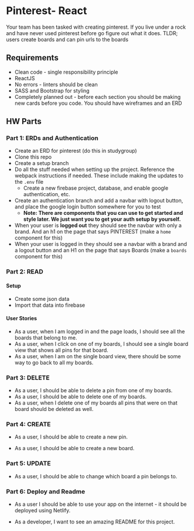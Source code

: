 # Pinterest- React

Your team has been tasked with creating pinterest.  If you live under a rock and have never used pinterest before go figure out what it does. TLDR; users create boards and can pin urls to the boards

## Requirements
* Clean code - single responsibility principle
* ReactJS
* No errors - linters should be clean
* SASS and Bootstrap for styling
* Completely planned out - before each section you should be making new cards before you code.  You should have wireframes and an ERD

## HW Parts

### Part 1: ERDs and Authentication
* Create an ERD for pinterest (do this in studygroup)
* Clone this repo
* Create a setup branch
* Do all the stuff needed when setting up the project. Reference the webpack instructions if needed. These include making the updates to the `.env` file
  * Create a new firebase project, database, and enable google authentication, etc.
* Create an authentication branch and add a navbar with logout button, and place the google login button somewhere for you to test
  * **Note: There are components that you can use to get started and style later. We just want you to get your auth setup by yourself.**
* When your user is **logged out** they should see the navbar with only a brand.  And an h1 on the page that says PINTEREST (make a `home` component for this)
* When your user is logged in they should see a navbar with a brand and a logout button and an H1 on the page that says Boards (make a `boards` component for this)

### Part 2: READ
#### Setup
* Create some json data
* Import that data into firebase

#### User Stories
- As a user, when I am logged in and the page loads, I should see all the boards that belong to me.
- As a user, when I click on one of my boards, I should see a single board view that shows all pins for that board.
- As a user, when I am on the single board view, there should be some way to go back to all my boards.

### Part 3: DELETE
- As a user, I should be able to delete a pin from one of my boards.
- As a user, I should be able to delete one of my boards.
- As a user, when I delete one of my boards all pins that were on that board should be deleted as well.

### Part 4: CREATE
* As a user, I should be able to create a new pin.

* As a user, I should be able to create a new board.

### Part 5: UPDATE
* As a user, I should be able to change which board a pin belongs to.

### Part 6: Deploy and Readme
* As a user I should be able to use your app on the internet - it should be deployed using Netlify.

* As a developer, I want to see an amazing README for this project.
